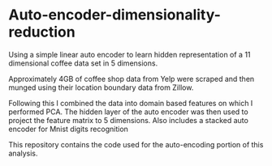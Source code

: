 # Auto-encoder-dimensionality-reduction
Using a simple linear auto encoder to learn hidden representation of a 11 dimensional coffee data set in 5 dimensions.

Approximately 4GB of coffee shop data from Yelp were scraped and then munged using their location boundary data from Zillow.

Following this I combined the data into domain based features on which I performed PCA. The hidden layer of the auto encoder was then used to project the feature matrix to 5 dimensions.
Also includes a stacked auto encoder for Mnist digits recognition

This repository contains the code used for the auto-encoding portion of this analysis.
